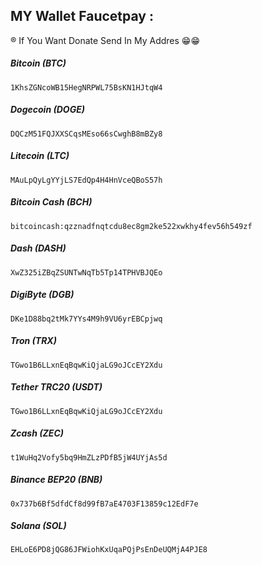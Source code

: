 ## MY Wallet Faucetpay :
® If You Want Donate Send In My Addres 😁😁

##### Bitcoin (BTC)
```
1KhsZGNcoWB15HegNRPWL75BsKN1HJtqW4
```
##### Dogecoin (DOGE)
```
DQCzM51FQJXXSCqsMEso66sCwghB8mBZy8
```
##### Litecoin (LTC)
```
MAuLpQyLgYYjLS7EdQp4H4HnVceQBoS57h
```
##### Bitcoin Cash (BCH)
```
bitcoincash:qzznadfnqtcdu8ec8gm2ke522xwkhy4fev56h549zf
```
##### Dash (DASH)
```
XwZ325iZBqZSUNTwNqTb5Tp14TPHVBJQEo
```
##### DigiByte (DGB)
```
DKe1D88bq2tMk7YYs4M9h9VU6yrEBCpjwq
```
##### Tron (TRX)
```
TGwo1B6LLxnEqBqwKiQjaLG9oJCcEY2Xdu
```
##### Tether TRC20 (USDT)
```
TGwo1B6LLxnEqBqwKiQjaLG9oJCcEY2Xdu
```
##### Zcash (ZEC)
```
t1WuHq2Vofy5bq9HmZLzPDfB5jW4UYjAs5d
```
##### Binance BEP20 (BNB)
```
0x737b6Bf5dfdCf8d99fB7aE4703F13859c12EdF7e
```
##### Solana (SOL)
```
EHLoE6PD8jQG86JFWiohKxUqaPQjPsEnDeUQMjA4PJE8
```

